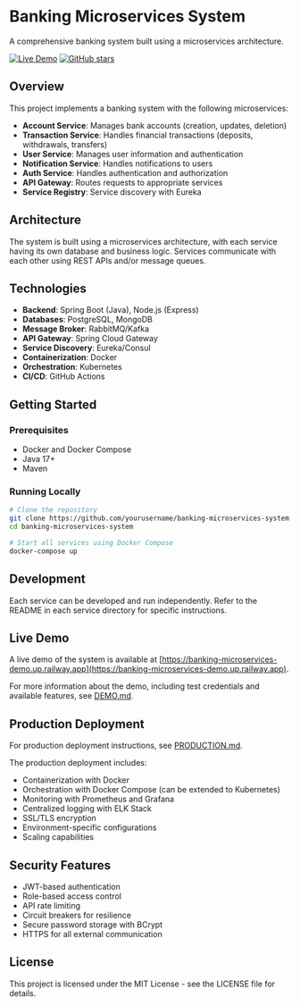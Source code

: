 # Banking Microservices System

A comprehensive banking system built using a microservices architecture.

[![Live Demo](https://img.shields.io/badge/Live-Demo-brightgreen)](https://banking-microservices-demo.up.railway.app)
[![GitHub stars](https://img.shields.io/github/stars/abhilashreddychitiki/banking-microservices-system?style=social)](https://github.com/abhilashreddychitiki/banking-microservices-system/stargazers)

## Overview

This project implements a banking system with the following microservices:

- **Account Service**: Manages bank accounts (creation, updates, deletion)
- **Transaction Service**: Handles financial transactions (deposits, withdrawals, transfers)
- **User Service**: Manages user information and authentication
- **Notification Service**: Handles notifications to users
- **Auth Service**: Handles authentication and authorization
- **API Gateway**: Routes requests to appropriate services
- **Service Registry**: Service discovery with Eureka

## Architecture

The system is built using a microservices architecture, with each service having its own database and business logic. Services communicate with each other using REST APIs and/or message queues.

## Technologies

- **Backend**: Spring Boot (Java), Node.js (Express)
- **Databases**: PostgreSQL, MongoDB
- **Message Broker**: RabbitMQ/Kafka
- **API Gateway**: Spring Cloud Gateway
- **Service Discovery**: Eureka/Consul
- **Containerization**: Docker
- **Orchestration**: Kubernetes
- **CI/CD**: GitHub Actions

## Getting Started

### Prerequisites

- Docker and Docker Compose
- Java 17+
- Maven

### Running Locally

```bash
# Clone the repository
git clone https://github.com/yourusername/banking-microservices-system.git
cd banking-microservices-system

# Start all services using Docker Compose
docker-compose up
```

## Development

Each service can be developed and run independently. Refer to the README in each service directory for specific instructions.

## Live Demo

A live demo of the system is available at [https://banking-microservices-demo.up.railway.app](https://banking-microservices-demo.up.railway.app).

For more information about the demo, including test credentials and available features, see [DEMO.md](DEMO.md).

## Production Deployment

For production deployment instructions, see [PRODUCTION.md](PRODUCTION.md).

The production deployment includes:

- Containerization with Docker
- Orchestration with Docker Compose (can be extended to Kubernetes)
- Monitoring with Prometheus and Grafana
- Centralized logging with ELK Stack
- SSL/TLS encryption
- Environment-specific configurations
- Scaling capabilities

## Security Features

- JWT-based authentication
- Role-based access control
- API rate limiting
- Circuit breakers for resilience
- Secure password storage with BCrypt
- HTTPS for all external communication

## License

This project is licensed under the MIT License - see the LICENSE file for details.
